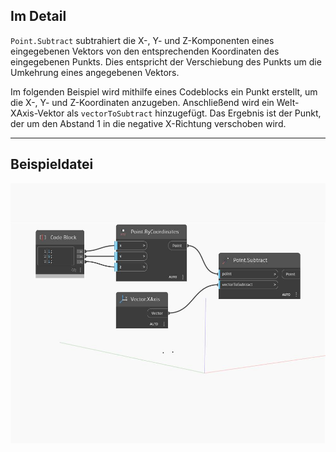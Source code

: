 ## Im Detail
`Point.Subtract` subtrahiert die X-, Y- und Z-Komponenten eines eingegebenen Vektors von den entsprechenden Koordinaten des eingegebenen Punkts. Dies entspricht der Verschiebung des Punkts um die Umkehrung eines angegebenen Vektors.

Im folgenden Beispiel wird mithilfe eines Codeblocks ein Punkt erstellt, um die X-, Y- und Z-Koordinaten anzugeben. Anschließend wird ein Welt-XAxis-Vektor als `vectorToSubtract` hinzugefügt. Das Ergebnis ist der Punkt, der um den Abstand 1 in die negative X-Richtung verschoben wird.

___
## Beispieldatei

![Subtract](./Autodesk.DesignScript.Geometry.Point.Subtract_img.jpg)

